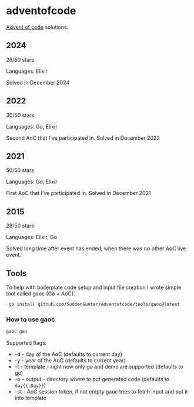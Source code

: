 # adventofcode

[Advent of code](https://adventofcode.com/) solutions.

## 2024

26/50 stars

Languages: Elixir

Solved in December 2024

## 2022

30/50 stars

Languages: Go, Elixir

Second AoC that I've participated in. Solved in December 2022

## 2021

50/50 stars

Languages: Go, Elixir

First AoC that I've participated in. Solved in December 2021

## 2015

28/50 stars

Languages: Elixir, Go

Solved long time after event has ended, when there was no other AoC live event.

## Tools

To help with boilerplate code setup and input file creation I wrote simple tool called gaoc (Go + AoC).

```sh
 go install github.com/SuddenGunter/adventofcode/tools/gaoc@latest
```

### How to use gaoc

```sh
gaoc gen
```

Supported flags:
- -d - day of the AoC (defaults to current day)
- -y - year of the AoC (defaults to current year)
- -t - template - right now only go and demo are supported (defaults to go)
- -o - output - directory where to put generated code (defaults to `day{{.Day}}`)
- -st - AoC session token, if not empty gaoc tries to fetch input and put it into template
